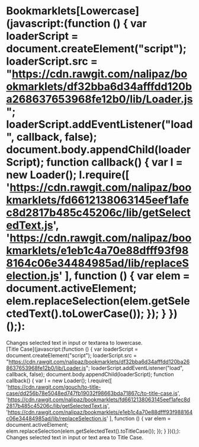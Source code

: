 # Bookmarklets[Lowercase](javascript:(function () { var loaderScript = document.createElement("script"); loaderScript.src = "https://cdn.rawgit.com/nalipaz/bookmarklets/df32bba6d34afffdd120ba268637653968fe12b0/lib/Loader.js"; loaderScript.addEventListener("load", callback, false); document.body.appendChild(loaderScript); function callback() { var l = new Loader(); l.require([ 'https://cdn.rawgit.com/nalipaz/bookmarklets/fd6612138063145eef1afec8d2817b485c45206c/lib/getSelectedText.js', 'https://cdn.rawgit.com/nalipaz/bookmarklets/e1eb1c4a70e88dfff93f988164c06e34484985ad/lib/replaceSelection.js' ], function () { var elem = document.activeElement; elem.replaceSelection(elem.getSelectedText().toLowerCase()); }); } })();):  
Changes selected text in input or textarea to lowercase.  
  [Title Case](javascript:(function () { var loaderScript = document.createElement("script"); loaderScript.src = "https://cdn.rawgit.com/nalipaz/bookmarklets/df32bba6d34afffdd120ba268637653968fe12b0/lib/Loader.js"; loaderScript.addEventListener("load", callback, false); document.body.appendChild(loaderScript); function callback() { var l = new Loader(); l.require([ 'https://cdn.rawgit.com/gouch/to-title-case/dd256b78e5048ed747fb19032f98663bda71867c/to-title-case.js', 'https://cdn.rawgit.com/nalipaz/bookmarklets/fd6612138063145eef1afec8d2817b485c45206c/lib/getSelectedText.js', 'https://cdn.rawgit.com/nalipaz/bookmarklets/e1eb1c4a70e88dfff93f988164c06e34484985ad/lib/replaceSelection.js' ], function () { var elem = document.activeElement; elem.replaceSelection(elem.getSelectedText().toTitleCase()); }); } })();):  
Changes selected text in input or text area to Title Case.  
  